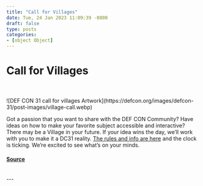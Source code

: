 ```yaml
---
title: "Call for Villages"
date: Tue, 24 Jan 2023 11:09:39 -0800
draft: false
type: posts
categories: 
- [object Object]
---
```

# Call for Villages

<br/>

<br/>
![DEF CON 31 call for villages Artwork](https://defcon.org/images/defcon-31/post-images/village-call.webp)  

Got a passion that you want to share with the DEF CON Community? Have ideas on how to make your favorite subject accessible and interactive? There may be a Village in your future. If your idea wins the day, we’ll work with you to make it a DC31 reality. [The rules and info are here](https://defcon.org/html/defcon-31/dc-31-cfv.html) and the clock is ticking. We’re excited to see what’s on your minds.

#### [Source](https://defcon.org/html/defcon-31/dc-31-cfv.html)

<br/>
---
